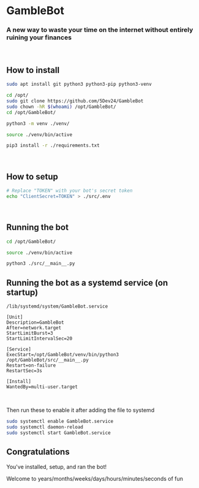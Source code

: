 # GambleBot

### A new way to waste your time on the internet without entirely ruining your finances

<br>

## How to install

```bash
sudo apt install git python3 python3-pip python3-venv

cd /opt/
sudo git clone https://github.com/5Dev24/GambleBot
sudo chown -hR $(whoami) /opt/GambleBot/
cd /opt/GambleBot/

python3 -m venv ./venv/

source ./venv/bin/active

pip3 install -r ./requirements.txt
```

<br>

## How to setup

```bash
# Replace "TOKEN" with your bot's secret token
echo "ClientSecret=TOKEN" > ./src/.env
```

<br>

## Running the bot

```bash
cd /opt/GambleBot/

source ./venv/bin/active

python3 ./src/__main__.py
```

## Running the bot as a systemd service (on startup)

`/lib/systemd/system/GambleBot.service`
```
[Unit]
Description=GambleBot
After=network.target
StartLimitBurst=3
StartLimitIntervalSec=20

[Service]
ExecStart=/opt/GambleBot/venv/bin/python3 /opt/GambleBot/src/__main__.py
Restart=on-failure
RestartSec=3s

[Install]
WantedBy=multi-user.target
```

<br>

Then run these to enable it after adding the file to systemd
```bash
sudo systemctl enable GambleBot.service
sudo systemctl daemon-reload
sudo systemctl start GambleBot.service
```

## Congratulations

You've installed, setup, and ran the bot!

Welcome to years/months/weeks/days/hours/minutes/seconds of fun
